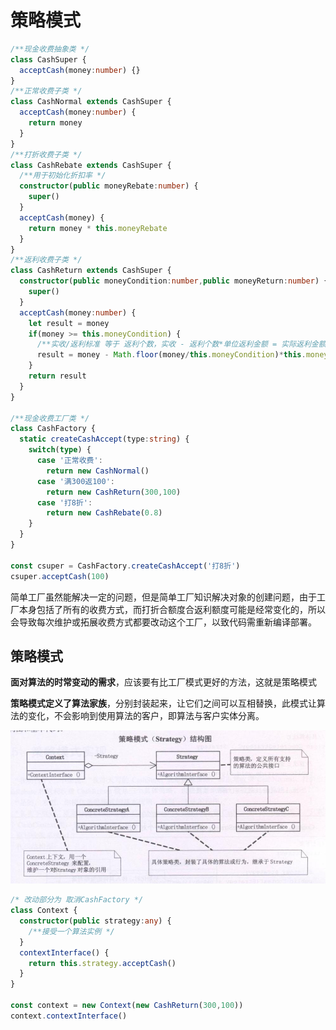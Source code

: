 # 策略模式
```typescript
/**现金收费抽象类 */
class CashSuper {
  acceptCash(money:number) {}
}
/**正常收费子类 */
class CashNormal extends CashSuper {
  acceptCash(money:number) {
    return money
  }
}
/**打折收费子类 */
class CashRebate extends CashSuper {
  /**用于初始化折扣率 */
  constructor(public moneyRebate:number) { 
    super()
  }
  acceptCash(money) {
    return money * this.moneyRebate
  }
}
/**返利收费子类 */
class CashReturn extends CashSuper {
  constructor(public moneyCondition:number,public moneyReturn:number) {
    super()
  }
  acceptCash(money:number) {
    let result = money
    if(money >= this.moneyCondition) {
      /**实收/返利标准 等于 返利个数，实收 - 返利个数*单位返利金额 = 实际返利金额 */
      result = money - Math.floor(money/this.moneyCondition)*this.moneyReturn
    }
    return result
  }
}

/**现金收费工厂类 */
class CashFactory {
  static createCashAccept(type:string) {
    switch(type) {
      case '正常收费':
        return new CashNormal()
      case '满300返100':
        return new CashReturn(300,100)
      case '打8折':
        return new CashRebate(0.8)
    }
  }
}

const csuper = CashFactory.createCashAccept('打8折')
csuper.acceptCash(100)
```

简单工厂虽然能解决一定的问题，但是简单工厂知识解决对象的创建问题，由于工厂本身包括了所有的收费方式，而打折合额度合返利额度可能是经常变化的，所以会导致每次维护或拓展收费方式都要改动这个工厂，以致代码需重新编译部署。

## 策略模式
**面对算法的时常变动的需求**，应该要有比工厂模式更好的方法，这就是策略模式

**策略模式定义了算法家族**，分别封装起来，让它们之间可以互相替换，此模式让算法的变化，不会影响到使用算法的客户，即算法与客户实体分离。

![1](./1.jpg)

```typescript
/* 改动部分为 取消CashFactory */
class Context {
  constructor(public strategy:any) {
    /**接受一个算法实例 */    
  }
  contextInterface() {
    return this.strategy.acceptCash()
  }
}

const context = new Context(new CashReturn(300,100))
context.contextInterface()
```

